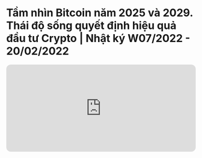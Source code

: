 # Tầm nhìn Bitcoin năm 2025 và 2029. Thái độ sống quyết định hiệu quả đầu tư Crypto | Nhật ký W07/2022 - 20/02/2022

<iframe style="border-radius:12px" src="https://open.spotify.com/embed/episode/43I0nPLJf2saOWJoJ6rnCP?utm_source=generator" width="100%" height="232" frameBorder="0" allowfullscreen="" allow="autoplay; clipboard-write; encrypted-media; fullscreen; picture-in-picture"></iframe>